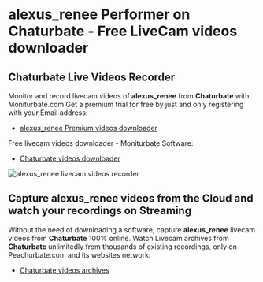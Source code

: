 # alexus_renee Performer on Chaturbate - Free LiveCam videos downloader

## Chaturbate Live Videos Recorder

Monitor and record livecam videos of **alexus_renee** from **Chaturbate** with Moniturbate.com
Get a premium trial for free by just and only registering with your Email address:
* [alexus_renee Premium videos downloader](https://moniturbate.com/request-demo-licence-key.html)

Free livecam videos downloader - Moniturbate Software:
* [Chaturbate videos downloader](https://moniturbate.com/moniturbate-download-software.html)

![alexus_renee livecam videos recorder](https://peachurnet.com/templates/moniturbate-software.png)


## Capture alexus_renee videos from the Cloud and watch your recordings on Streaming

Without the need of downloading a software, capture **alexus_renee** livecam videos from **Chaturbate** 100% online.
Watch Livecam archives from **Chaturbate** unlimitedly from thousands of existing recordings, only on Peachurbate.com and its websites network:
* [Chaturbate videos archives](https://peachurnet.com/)